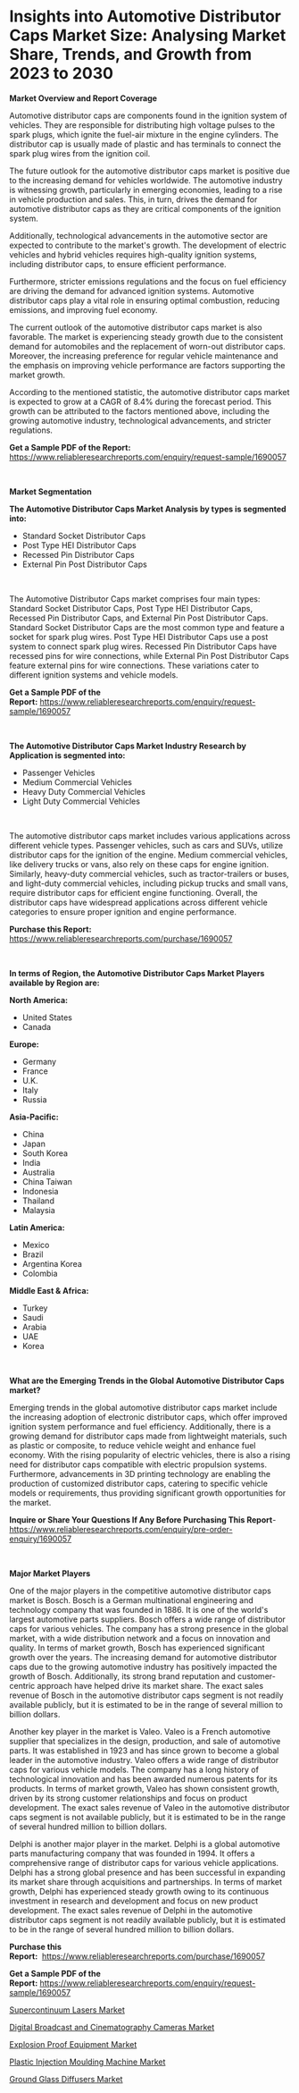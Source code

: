 <p><h1>Insights into Automotive Distributor Caps Market Size: Analysing Market Share, Trends, and Growth from 2023 to 2030</h1></p><p><strong>Market Overview and Report Coverage</strong></p>
<p><p>Automotive distributor caps are components found in the ignition system of vehicles. They are responsible for distributing high voltage pulses to the spark plugs, which ignite the fuel-air mixture in the engine cylinders. The distributor cap is usually made of plastic and has terminals to connect the spark plug wires from the ignition coil.</p><p>The future outlook for the automotive distributor caps market is positive due to the increasing demand for vehicles worldwide. The automotive industry is witnessing growth, particularly in emerging economies, leading to a rise in vehicle production and sales. This, in turn, drives the demand for automotive distributor caps as they are critical components of the ignition system.</p><p>Additionally, technological advancements in the automotive sector are expected to contribute to the market's growth. The development of electric vehicles and hybrid vehicles requires high-quality ignition systems, including distributor caps, to ensure efficient performance.</p><p>Furthermore, stricter emissions regulations and the focus on fuel efficiency are driving the demand for advanced ignition systems. Automotive distributor caps play a vital role in ensuring optimal combustion, reducing emissions, and improving fuel economy.</p><p>The current outlook of the automotive distributor caps market is also favorable. The market is experiencing steady growth due to the consistent demand for automobiles and the replacement of worn-out distributor caps. Moreover, the increasing preference for regular vehicle maintenance and the emphasis on improving vehicle performance are factors supporting the market growth.</p><p>According to the mentioned statistic, the automotive distributor caps market is expected to grow at a CAGR of 8.4% during the forecast period. This growth can be attributed to the factors mentioned above, including the growing automotive industry, technological advancements, and stricter regulations.</p></p>
<p><strong>Get a Sample PDF of the Report:</strong> <a href="https://www.reliableresearchreports.com/enquiry/request-sample/1690057">https://www.reliableresearchreports.com/enquiry/request-sample/1690057</a></p>
<p>&nbsp;</p>
<p><strong>Market Segmentation</strong></p>
<p><strong>The Automotive Distributor Caps Market Analysis by types is segmented into:</strong></p>
<p><ul><li>Standard Socket Distributor Caps</li><li>Post Type HEI Distributor Caps</li><li>Recessed Pin Distributor Caps</li><li>External Pin Post Distributor Caps</li></ul></p>
<p>&nbsp;</p>
<p><p>The Automotive Distributor Caps market comprises four main types: Standard Socket Distributor Caps, Post Type HEI Distributor Caps, Recessed Pin Distributor Caps, and External Pin Post Distributor Caps. Standard Socket Distributor Caps are the most common type and feature a socket for spark plug wires. Post Type HEI Distributor Caps use a post system to connect spark plug wires. Recessed Pin Distributor Caps have recessed pins for wire connections, while External Pin Post Distributor Caps feature external pins for wire connections. These variations cater to different ignition systems and vehicle models.</p></p>
<p><strong>Get a Sample PDF of the Report:</strong>&nbsp;<a href="https://www.reliableresearchreports.com/enquiry/request-sample/1690057">https://www.reliableresearchreports.com/enquiry/request-sample/1690057</a></p>
<p>&nbsp;</p>
<p><strong>The Automotive Distributor Caps Market Industry Research by Application is segmented into:</strong></p>
<p><ul><li>Passenger Vehicles</li><li>Medium Commercial Vehicles</li><li>Heavy Duty Commercial Vehicles</li><li>Light Duty Commercial Vehicles</li></ul></p>
<p>&nbsp;</p>
<p><p>The automotive distributor caps market includes various applications across different vehicle types. Passenger vehicles, such as cars and SUVs, utilize distributor caps for the ignition of the engine. Medium commercial vehicles, like delivery trucks or vans, also rely on these caps for engine ignition. Similarly, heavy-duty commercial vehicles, such as tractor-trailers or buses, and light-duty commercial vehicles, including pickup trucks and small vans, require distributor caps for efficient engine functioning. Overall, the distributor caps have widespread applications across different vehicle categories to ensure proper ignition and engine performance.</p></p>
<p><strong>Purchase this Report:</strong>&nbsp; <a href="https://www.reliableresearchreports.com/purchase/1690057">https://www.reliableresearchreports.com/purchase/1690057</a></p>
<p>&nbsp;</p>
<p><strong>In terms of Region, the Automotive Distributor Caps Market Players available by Region are:</strong></p>
<p>
    <p> <strong> North America: </strong>
        <ul>
            <li>United States</li>
            <li>Canada</li>
        </ul>
        </p> 
    <p> <strong> Europe: </strong>
        <ul>
            <li>Germany</li>
            <li>France</li>
            <li>U.K.</li>
            <li>Italy</li>
            <li>Russia</li>
        </ul>
        </p> 
    <p> <strong> Asia-Pacific: </strong>
        <ul>
            <li>China</li>
            <li>Japan</li>
            <li>South Korea</li>
            <li>India</li>
            <li>Australia</li>
            <li>China Taiwan</li>
            <li>Indonesia</li>
            <li>Thailand</li>
            <li>Malaysia</li>
        </ul>
        </p> 
    <p> <strong> Latin America: </strong>
        <ul>
            <li>Mexico</li>
            <li>Brazil</li>
            <li>Argentina Korea</li>
            <li>Colombia</li>
        </ul>
        </p> 
    <p> <strong> Middle East & Africa: </strong>
        <ul>
            <li>Turkey</li>
            <li>Saudi</li>
            <li>Arabia</li>
            <li>UAE</li>
            <li>Korea</li>
        </ul>
    </p>
    </p>
<p>&nbsp;</p>
<p><strong>What are the Emerging Trends in the Global Automotive Distributor Caps market?</strong></p>
<p><p>Emerging trends in the global automotive distributor caps market include the increasing adoption of electronic distributor caps, which offer improved ignition system performance and fuel efficiency. Additionally, there is a growing demand for distributor caps made from lightweight materials, such as plastic or composite, to reduce vehicle weight and enhance fuel economy. With the rising popularity of electric vehicles, there is also a rising need for distributor caps compatible with electric propulsion systems. Furthermore, advancements in 3D printing technology are enabling the production of customized distributor caps, catering to specific vehicle models or requirements, thus providing significant growth opportunities for the market.</p></p>
<p><strong>Inquire or Share Your Questions If Any Before Purchasing This Report</strong>- <a href="https://www.reliableresearchreports.com/enquiry/pre-order-enquiry/1690057">https://www.reliableresearchreports.com/enquiry/pre-order-enquiry/1690057</a></p>
<p>&nbsp;</p>
<p><strong>Major Market Players</strong></p>
<p><p>One of the major players in the competitive automotive distributor caps market is Bosch. Bosch is a German multinational engineering and technology company that was founded in 1886. It is one of the world's largest automotive parts suppliers. Bosch offers a wide range of distributor caps for various vehicles. The company has a strong presence in the global market, with a wide distribution network and a focus on innovation and quality. In terms of market growth, Bosch has experienced significant growth over the years. The increasing demand for automotive distributor caps due to the growing automotive industry has positively impacted the growth of Bosch. Additionally, its strong brand reputation and customer-centric approach have helped drive its market share. The exact sales revenue of Bosch in the automotive distributor caps segment is not readily available publicly, but it is estimated to be in the range of several million to billion dollars. </p><p>Another key player in the market is Valeo. Valeo is a French automotive supplier that specializes in the design, production, and sale of automotive parts. It was established in 1923 and has since grown to become a global leader in the automotive industry. Valeo offers a wide range of distributor caps for various vehicle models. The company has a long history of technological innovation and has been awarded numerous patents for its products. In terms of market growth, Valeo has shown consistent growth, driven by its strong customer relationships and focus on product development. The exact sales revenue of Valeo in the automotive distributor caps segment is not available publicly, but it is estimated to be in the range of several hundred million to billion dollars.</p><p>Delphi is another major player in the market. Delphi is a global automotive parts manufacturing company that was founded in 1994. It offers a comprehensive range of distributor caps for various vehicle applications. Delphi has a strong global presence and has been successful in expanding its market share through acquisitions and partnerships. In terms of market growth, Delphi has experienced steady growth owing to its continuous investment in research and development and focus on new product development. The exact sales revenue of Delphi in the automotive distributor caps segment is not readily available publicly, but it is estimated to be in the range of several hundred million to billion dollars.</p></p>
<p><strong>Purchase this Report:</strong>&nbsp;&nbsp;<a href="https://www.reliableresearchreports.com/purchase/1690057">https://www.reliableresearchreports.com/purchase/1690057</a></p>
<p></p>
<p><strong>Get a Sample PDF of the Report:</strong>&nbsp;<a href="https://www.reliableresearchreports.com/enquiry/request-sample/1690057">https://www.reliableresearchreports.com/enquiry/request-sample/1690057</a></p>
<p><p><a href="https://www.linkedin.com/pulse/supercontinuum-lasers-market-share-amp-new-trends-analysis-0emce/">Supercontinuum Lasers Market</a></p><p><a href="https://medium.com/@marlonblick/digital-broadcast-and-cinematography-cameras-market-report-reveals-the-latest-trends-and-growth-12b14ae70344">Digital Broadcast and Cinematography Cameras Market</a></p><p><a href="https://medium.com/@primeyash92/explosion-proof-equipment-market-trends-and-market-analysis-forecasted-for-period-2023-2030-f6814924aded">Explosion Proof Equipment Market</a></p><p><a href="https://www.linkedin.com/pulse/plastic-injection-moulding-machine-market-insights-players-6dage/">Plastic Injection Moulding Machine Market</a></p><p><a href="https://www.linkedin.com/pulse/ground-glass-diffusers-market-research-report-provides-thorough-s86oe/">Ground Glass Diffusers Market</a></p></p>